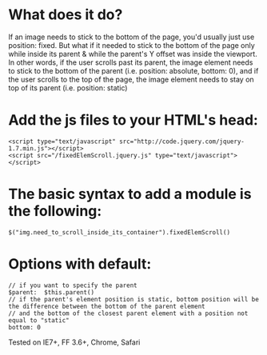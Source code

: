 What does it do?
================

If an image needs to stick to the bottom of the page, you'd usually just use position: fixed.
But what if it needed to stick to the bottom of the page only while inside its parent & while the parent's Y offset was inside the viewport.
In other words, if the user scrolls past its parent, the image element needs to stick to the bottom of the parent (i.e. position: absolute, bottom: 0),
and if the user scrolls to the top of the page, the image element needs to stay on top of its parent (i.e. position: static)

Add the js files to your HTML's head: 
=====================================

    <script type="text/javascript" src="http://code.jquery.com/jquery-1.7.min.js"></script>
    <script src="/fixedElemScroll.jquery.js" type="text/javascript"></script>

The basic syntax to add a module is the following:
==================================================

    $("img.need_to_scroll_inside_its_container").fixedElemScroll()

Options with default:
=====================

    // if you want to specify the parent
    $parent:  $this.parent()
    // if the parent's element position is static, bottom position will be the difference between the bottom of the parent element
    // and the bottom of the closest parent element with a position not equal to "static"
    bottom: 0

Tested on IE7+, FF 3.6+, Chrome, Safari